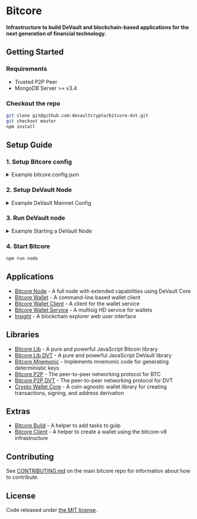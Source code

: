 # Bitcore

**Infrastructure to build DeVault and blockchain-based applications for the next generation of financial technology.**

## Getting Started

### Requirements

- Trusted P2P Peer
- MongoDB Server >= v3.4

### Checkout the repo

```sh
git clone git@github.com:devaultcrypto/bitcore-dvt.git
git checkout master
npm install
```

## Setup Guide

### 1. Setup Bitcore config

<details>
<summary>Example bitcore.config.json</summary>
<br>

```json
{
  "bitcoreNode": {
    "services": {
      "api": {
      }
    },
    "chains": {
      "DVT": {
        "testnet": {
          "chainSource": "p2p",
          "trustedPeers": [
            {
              "host": "localhost",
              "port": 39039
            }
          ],
          "rpc": {
            "host": "localhost",
            "port": 13339,
            "username": "username",
            "password": "password"
          }
        }
      }
    }
  }
}
```

</details>

### 2. Setup DeVault Node

<details>
<summary>Example DeVault Mainnet Config</summary>

```sh
whitelist=127.0.0.1
txindex=0
listen=1
server=1
irc=1
upnp=1

# Make sure port & rpcport matches the
# bitcore.config.json ports

# network prefix
[main]

rpcallowip=127.0.0.1

rpcuser=username
rpcpassword=password
```

</details>

### 3. Run DeVault node

<details>
<summary>Example Starting a DeVault Node</summary>

```sh
# Path to your devault application and path to the config above
/Applications/DeVault-Qt.app/Contents/MacOS/DeVault-Qt -datadir=/Users/username/blockchains/devault/networks/mainnet/
```

</details>

### 4. Start Bitcore

```sh
npm run node
```

## Applications

- [Bitcore Node](packages/bitcore-node) - A full node with extended capabilities using DeVault Core
- [Bitcore Wallet](packages/bitcore-wallet) - A command-line based wallet client
- [Bitcore Wallet Client](packages/bitcore-wallet-client) - A client for the wallet service
- [Bitcore Wallet Service](packages/bitcore-wallet-service) - A multisig HD service for wallets
- [Insight](packages/insight-previous) - A blockchain explorer web user interface

## Libraries

- [Bitcore Lib](packages/bitcore-lib) - A pure and powerful JavaScript Bitcoin library
- [Bitcore Lib DVT](packages/bitcore-lib-dvt) - A pure and powerful JavaScript DeVault library
- [Bitcore Mnemonic](packages/bitcore-mnemonic) - Implements mnemonic code for generating deterministic keys
- [Bitcore P2P](packages/bitcore-p2p) - The peer-to-peer networking protocol for BTC
- [Bitcore P2P DVT](packages/bitcore-p2p-dvt) - The peer-to-peer networking protocol for DVT
- [Crypto Wallet Core](packages/crypto-wallet-core) - A coin-agnostic wallet library for creating transactions, signing, and address derivation

## Extras

- [Bitcore Build](packages/bitcore-build) - A helper to add tasks to gulp
- [Bitcore Client](packages/bitcore-client) - A helper to create a wallet using the bitcore-v8 infrastructure

## Contributing

See [CONTRIBUTING.md](https://github.com/bitpay/bitcore/blob/master/Contributing.md) on the main bitcore repo for information about how to contribute.

## License

Code released under [the MIT license](https://github.com/bitpay/bitcore/blob/master/LICENSE).

